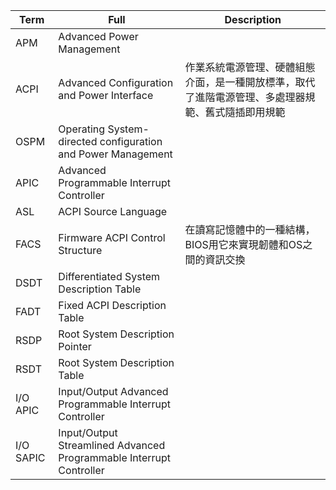 |Term|Full|Description|
|-|-|-|
|APM|Advanced Power Management||
|ACPI|Advanced Configuration and Power Interface|作業系統電源管理、硬體組態介面，是一種開放標準，取代了進階電源管理、多處理器規範、舊式隨插即用規範|
|OSPM|Operating System-directed configuration and Power Management||
|APIC|Advanced Programmable Interrupt Controller||
|ASL|ACPI Source Language||
|FACS|Firmware ACPI Control Structure|在讀寫記憶體中的一種結構，BIOS用它來實現韌體和OS之間的資訊交換|
|DSDT|Differentiated System Description Table||
|FADT|Fixed ACPI Description Table||
|RSDP|Root System Description Pointer||
|RSDT|Root System Description Table||
|I/O APIC|Input/Output Advanced Programmable Interrupt Controller||
|I/O SAPIC|Input/Output Streamlined Advanced Programmable Interrupt Controller||
